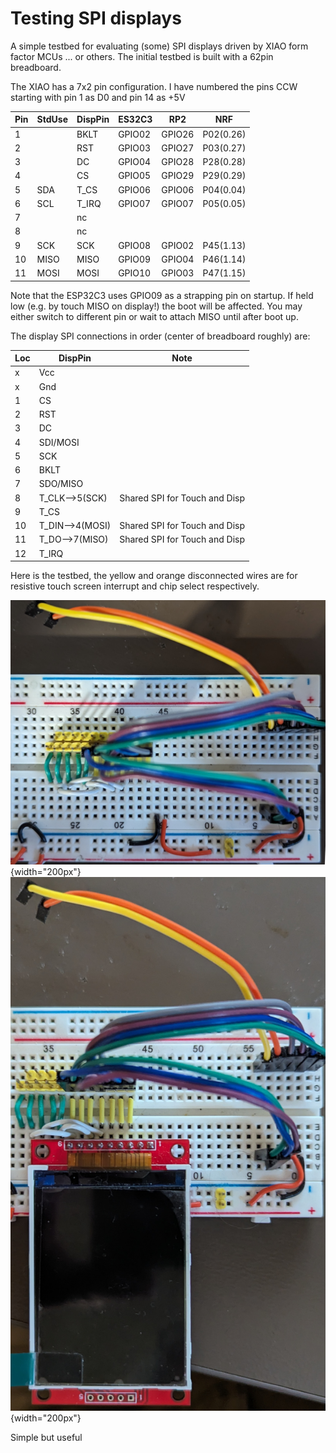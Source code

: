 # Testing SPI displays #

A simple testbed for evaluating (some) SPI displays driven by XIAO form factor MCUs ... or others.  The initial testbed is built with a 62pin breadboard.  

The XIAO has a 7x2 pin configuration.  I have numbered the pins CCW starting with pin 1 as D0 and pin 14 as +5V


| Pin | StdUse | DispPin | ES32C3 | RP2    | NRF       |
|:----|--------|---------|--------|--------|-----------|
| 1   |        | BKLT    | GPIO02 | GPIO26 | P02(0.26) |
| 2   |        | RST     | GPIO03 | GPIO27 | P03(0.27) |
| 3   |        | DC      | GPIO04 | GPIO28 | P28(0.28) |
| 4   |        | CS      | GPIO05 | GPIO29 | P29(0.29) |
| 5   | SDA    | T_CS    | GPIO06 | GPIO06 | P04(0.04) |
| 6   | SCL    | T_IRQ   | GPIO07 | GPIO07 | P05(0.05) |
| 7   |        | nc      |        |        |           |
| 8   |        | nc      |        |        |           |
| 9   | SCK    | SCK     | GPIO08 | GPIO02 | P45(1.13) |
| 10  | MISO   | MISO    | GPIO09 | GPIO04 | P46(1.14) |
| 11  | MOSI   | MOSI    | GPIO10 | GPIO03 | P47(1.15) |


Note that the ESP32C3 uses GPIO09 as a strapping pin on startup.  If held low (e.g. by touch MISO on display!) the boot will be affected.  You may either switch to different pin or wait to attach MISO until after boot up.


The display SPI connections in order (center of breadboard roughly) are:


| Loc | DispPin         |Note|
|:----|---|--|
| x   | Vcc             |
| x   | Gnd             |
| 1   | CS              |
| 2   | RST             |
| 3   | DC              |
| 4   | SDI/MOSI        |
| 5   | SCK             |
| 6   | BKLT            |
| 7   | SDO/MISO        |
| 8   | T_CLK-->5(SCK)  |Shared SPI for Touch and Disp|
| 9   | T_CS            |
| 10  | T_DIN-->4(MOSI) |Shared SPI for Touch and Disp|
| 11  | T_DO-->7(MISO)  |Shared SPI for Touch and Disp|
| 12  | T_IRQ           |

Here is the testbed, the yellow and orange disconnected wires are for resistive touch screen interrupt and chip select respectively.

![Testbed](testbed.png "Test bed "){width="200px"} ![st7789disp](testbeddisp.png "With Display"){width="200px"}

Simple but useful
